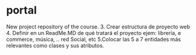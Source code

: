 # portal
New project repository of the course.
3. Crear estructura de proyecto web
4. Definir en un ReadMe.MD de qué tratará el proyecto
	ejem: librería, e commerce, música, .. red Social, etc
5.Colocar las 5 a 7 entidades más relevantes como clases y sus atributos.
